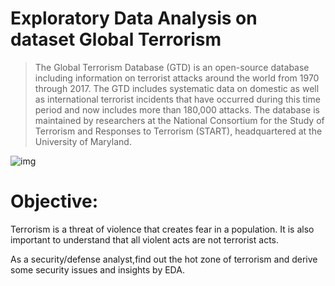 
# Exploratory Data Analysis on dataset Global Terrorism

> The Global Terrorism Database (GTD) is an open-source database including information on terrorist attacks around the world from 1970 through 2017. The GTD includes systematic data on domestic as well as international terrorist incidents that have occurred during this time period and now includes more than 180,000 attacks. The database is maintained by researchers at the National Consortium for the Study of Terrorism and Responses to Terrorism (START), headquartered at the University of Maryland.

![img](https://user-images.githubusercontent.com/96189065/198987121-054e8725-c49f-4eba-bd00-e226bc4940d7.jpg)

# Objective:

Terrorism is a threat of violence that creates fear in a population. It is also important to understand that all violent acts are not terrorist acts.

As a security/defense analyst,find out the hot zone of terrorism and derive some security issues and insights by EDA.

